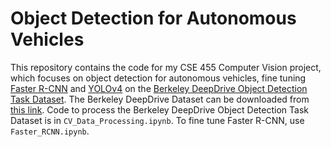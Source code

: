 # Object Detection for Autonomous Vehicles

This repository contains the code for my CSE 455 Computer Vision project, which focuses on object detection for autonomous vehicles, fine tuning [Faster R-CNN](https://arxiv.org/abs/1506.01497) and [YOLOv4](https://arxiv.org/abs/2004.10934) on the [Berkeley DeepDrive Object Detection Task Dataset](https://arxiv.org/abs/1805.04687). The Berkeley DeepDrive Dataset can be downloaded from [this link](https://bdd-data.berkeley.edu/). Code to process the Berkeley DeepDrive Object Detection Task Dataset is in `CV_Data_Processing.ipynb`. To fine tune Faster R-CNN, use `Faster_RCNN.ipynb`.
